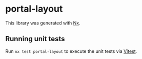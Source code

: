 # portal-layout

This library was generated with [Nx](https://nx.dev).

## Running unit tests

Run `nx test portal-layout` to execute the unit tests via [Vitest](https://vitest.dev/).
